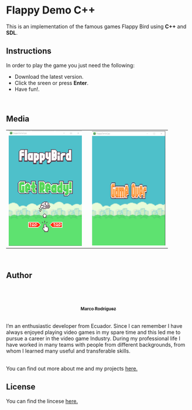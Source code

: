 # Flappy Demo C++
This is an implementation of the famous games Flappy Bird using **C++** and **SDL**.
<br/>

## Instructions
In order to play the game you just need the following:

- Download the latest version.
- Click the sreen or press **Enter**.
- Have fun!.

<br/>

## Media

<table>
    <tr>
        <td align="center">
            <img src="https://raw.githubusercontent.com/marcorod94/FlappyDemoCpp/master/Media/menu.png" width="200" alt=""/>
            <br/>
        </td>
         <td align="center" colspan="3" style="border: 0px">
            <img src="https://raw.githubusercontent.com/marcorod94/FlappyDemoCpp/master/Media/demo.gif" width="200" alt=""/>
            <br/>
        </td>
        <td align="center">
            <img src="https://raw.githubusercontent.com/marcorod94/FlappyDemoCpp/master/Media/gameOver.png" width="200" alt=""/>
            <br/>
        </td>
    </tr>
</table>

<br/>

## Author
<br/>
<p align="center">
  <a href="https://github.com/marcorod94">
        <img src="https://avatars2.githubusercontent.com/u/29025282?v=4" width="150" alt=""/>
        <br/>
        <sub>
            <b>Marco Rodríguez</b>
        </sub>
    </a>
</p>
<br/>
I’m an enthusiastic developer from Ecuador.
Since I can remember I have always enjoyed playing video games in my spare time and this led me to pursue a career in the video game Industry.
During my professional life I have worked in many teams with people from different backgrounds, from whom I learned many useful and transferable skills. 
<br/>
<br/>

You can find out more about me and my projects [here.](https://marcorod94.github.io/my-portfolio/)
<br/>

## License

You can find the lincese [here.](https://github.com/marcorod94/FlappyDemoCpp/blob/master/LICENSE)